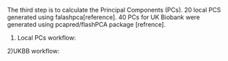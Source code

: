 The third step is to calculate the Principal Components (PCs). 
20 local PCS generated using falashpca[reference]. 
40 PCs for UK Biobank were generated using pcapred/flashPCA package [refrence]. 

1) Local PCs workflow:


2)UKBB workflow:

